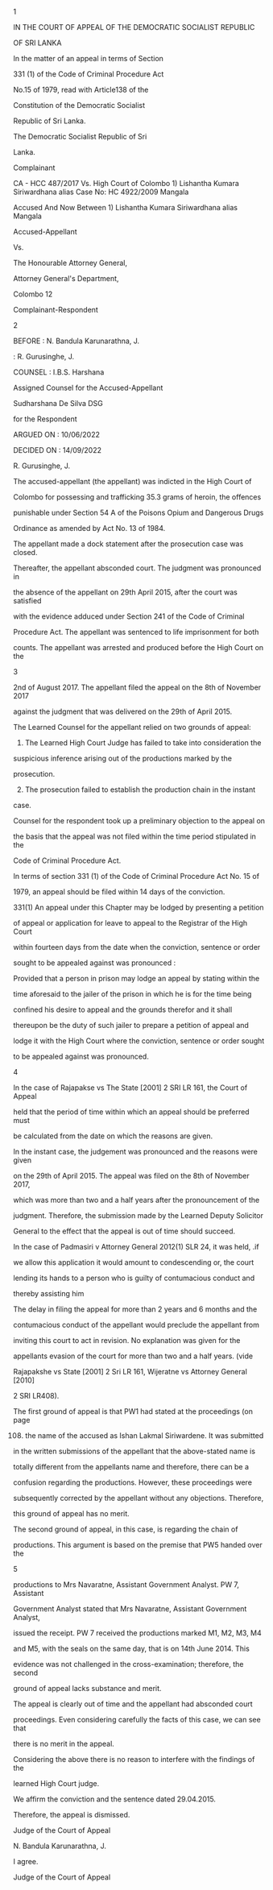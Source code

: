 1

IN THE COURT OF APPEAL OF THE DEMOCRATIC SOCIALIST REPUBLIC

OF SRI LANKA

In the matter of an appeal in terms of Section

331 (1) of the Code of Criminal Procedure Act

No.15 of 1979, read with Article138 of the

Constitution of the Democratic Socialist

Republic of Sri Lanka.

The Democratic Socialist Republic of Sri

Lanka.

Complainant

CA - HCC 487/2017 Vs. High Court of Colombo 1) Lishantha Kumara Siriwardhana alias Case No: HC 4922/2009 Mangala

Accused And Now Between 1) Lishantha Kumara Siriwardhana alias Mangala

Accused-Appellant

Vs.

The Honourable Attorney General,

Attorney General's Department,

Colombo 12

Complainant-Respondent

2

BEFORE : N. Bandula Karunarathna, J.

: R. Gurusinghe, J.

COUNSEL : I.B.S. Harshana

Assigned Counsel for the Accused-Appellant

Sudharshana De Silva DSG

for the Respondent

ARGUED ON : 10/06/2022

DECIDED ON : 14/09/2022

R. Gurusinghe, J.

The accused-appellant (the appellant) was indicted in the High Court of

Colombo for possessing and trafficking 35.3 grams of heroin, the offences

punishable under Section 54 A of the Poisons Opium and Dangerous Drugs

Ordinance as amended by Act No. 13 of 1984.

The appellant made a dock statement after the prosecution case was closed.

Thereafter, the appellant absconded court. The judgment was pronounced in

the absence of the appellant on 29th April 2015, after the court was satisfied

with the evidence adduced under Section 241 of the Code of Criminal

Procedure Act. The appellant was sentenced to life imprisonment for both

counts. The appellant was arrested and produced before the High Court on the

3

2nd of August 2017. The appellant filed the appeal on the 8th of November 2017

against the judgment that was delivered on the 29th of April 2015.

The Learned Counsel for the appellant relied on two grounds of appeal:

1. The Learned High Court Judge has failed to take into consideration the

suspicious inference arising out of the productions marked by the

prosecution.

2. The prosecution failed to establish the production chain in the instant

case.

Counsel for the respondent took up a preliminary objection to the appeal on

the basis that the appeal was not filed within the time period stipulated in the

Code of Criminal Procedure Act.

In terms of section 331 (1) of the Code of Criminal Procedure Act No. 15 of

1979, an appeal should be filed within 14 days of the conviction.

331(1) An appeal under this Chapter may be lodged by presenting a petition

of appeal or application for leave to appeal to the Registrar of the High Court

within fourteen days from the date when the conviction, sentence or order

sought to be appealed against was pronounced :

Provided that a person in prison may lodge an appeal by stating within the

time aforesaid to the jailer of the prison in which he is for the time being

confined his desire to appeal and the grounds therefor and it shall

thereupon be the duty of such jailer to prepare a petition of appeal and

lodge it with the High Court where the conviction, sentence or order sought

to be appealed against was pronounced.

4

In the case of Rajapakse vs The State [2001] 2 SRI LR 161, the Court of Appeal

held that the period of time within which an appeal should be preferred must

be calculated from the date on which the reasons are given.

In the instant case, the judgement was pronounced and the reasons were given

on the 29th of April 2015. The appeal was filed on the 8th of November 2017,

which was more than two and a half years after the pronouncement of the

judgment. Therefore, the submission made by the Learned Deputy Solicitor

General to the effect that the appeal is out of time should succeed.

In the case of Padmasiri v Attorney General 2012(1) SLR 24, it was held, .if

we allow this application it would amount to condescending or, the court

lending its hands to a person who is guilty of contumacious conduct and

thereby assisting him

The delay in filing the appeal for more than 2 years and 6 months and the

contumacious conduct of the appellant would preclude the appellant from

inviting this court to act in revision. No explanation was given for the

appellants evasion of the court for more than two and a half years. (vide

Rajapakshe vs State [2001] 2 Sri LR 161, Wijeratne vs Attorney General [2010]

2 SRI LR408).

The first ground of appeal is that PW1 had stated at the proceedings (on page

108) the name of the accused as Ishan Lakmal Siriwardene. It was submitted

in the written submissions of the appellant that the above-stated name is

totally different from the appellants name and therefore, there can be a

confusion regarding the productions. However, these proceedings were

subsequently corrected by the appellant without any objections. Therefore,

this ground of appeal has no merit.

The second ground of appeal, in this case, is regarding the chain of

productions. This argument is based on the premise that PW5 handed over the

5

productions to Mrs Navaratne, Assistant Government Analyst. PW 7, Assistant

Government Analyst stated that Mrs Navaratne, Assistant Government Analyst,

issued the receipt. PW 7 received the productions marked M1, M2, M3, M4

and M5, with the seals on the same day, that is on 14th June 2014. This

evidence was not challenged in the cross-examination; therefore, the second

ground of appeal lacks substance and merit.

The appeal is clearly out of time and the appellant had absconded court

proceedings. Even considering carefully the facts of this case, we can see that

there is no merit in the appeal.

Considering the above there is no reason to interfere with the findings of the

learned High Court judge.

We affirm the conviction and the sentence dated 29.04.2015.

Therefore, the appeal is dismissed.

Judge of the Court of Appeal

N. Bandula Karunarathna, J.

I agree.

Judge of the Court of Appeal